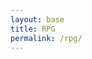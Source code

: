 ```yaml
---
layout: base
title: RPG
permalink: /rpg/
---
```

<div id="indicator" style="display: none;">Music is Playing!</div>

<script>
    // Set the audio path using Liquid and define it globally
    window.audioPath = '{{site.baseurl}}/assets/sounds/rpgSong.mp3';
</script>

<script src="{{site.baseurl}}/assets/js/rpg/rpgMusic.js"></script>

<canvas id='gameCanvas'></canvas>
<div id="prompt" style="display:none; position:absolute; top:50px; left:50px; background-color: white; padding: 10px; border: 1px solid black;">Hello!</div>

<script type="module">
    import GameControl from '{{site.baseurl}}/assets/js/rpg/GameControl.js';

    const path = "{{site.baseurl}}";

    // Start game engine
    GameControl.start(path);
</script>
